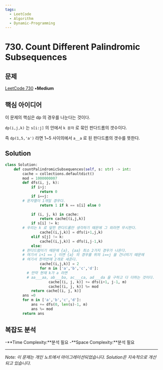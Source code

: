 ```yaml
---
tags:
  - LeetCode
  - Algorithm
  - Dynamic-Programming
---
```


# 730. Count Different Palindromic Subsequences

## 문제

[LeetCode 730](https://leetcode.com/problems/count-different-palindromic-subsequences/) •**Medium**

## 핵심 아이디어

이 문제의 핵심은 dp 의 경우를 나눈다는 것이다.

`dp(i,j,k)` 는 `s[i:j]` 의 안에서 `k 문자` 로 묶인 판다드롬의 갯수이다.

즉 `dp(1,5,'a')` 라면 1~5 사이의에서 `a__a` 로 된 판다드롬의 갯수를 뜻한다.

## Solution

```python
class Solution:
    def countPalindromicSubsequences(self, s: str) -> int:
        cache = collections.defaultdict()
        mod = 1000000007
        def dfs(i, j, k):
            if i>j: 
                return 0
            if i==j:
        # 문자열이 1개일 경우다.
                return 1 if k == s[i] else 0
            
            if (i, j, k) in cache:
                return cache[(i,j,k)]
            if s[i] != k:
        # 우리는 k 로 덮힌 판다드롬만 생각하기 때문에 그 외라면 무시한다.
                cache[(i,j,k)] = dfs(i+1,j,k)
            elif s[j] != k:
                cache[(i,j,k)] = dfs(i,j-1,k)
            else:
        # 판다드럼이기 때문에 {a}, {aa} 최소 2가지 경우가 나온다.
        # 여기서 i+1 == j 이면 {a} 의 경우를 위의 i==j 을 건너띄기 때문에 
        # 여기서 한꺼번에 2개로 세준다.
                cache[(i,j,k)] = 2
                for m in ['a','b','c','d']:
          # 만약 현재 k가 a 라면
          # aa___aa, ab___ba, ac___ca, ad___da 을 구하고 다 더하는 것이다.
                    cache[(i, j, k)] += dfs(i+1, j-1, m)
                    cache[(i, j, k)] %= mod
            return cache[(i, j, k)]
        ans =0
        for m in ['a','b','c','d']:
            ans += dfs(0, len(s)-1, m)
            ans %= mod
        return ans
```

## 복잡도 분석

-**Time Complexity:**분석 필요
-**Space Complexity:**분석 필요

---

*Note: 이 문제는 개인 노트에서 마이그레이션되었습니다. Solution은 지속적으로 개선되고 있습니다.*
